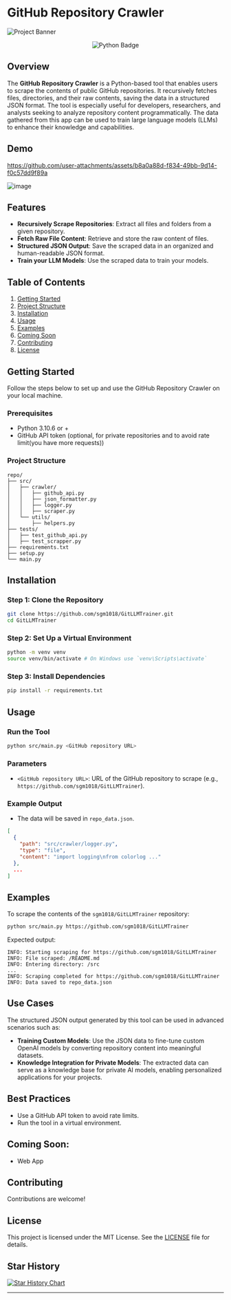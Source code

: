 # GitHub Repository Crawler

![Project Banner](https://github.com/user-attachments/assets/d619ab42-6544-4252-8d65-a9547dde9e61)

<p align="center">
  <img src="https://img.shields.io/badge/Python-3.10.6%2B-blue?logo=python&logoColor=white" alt="Python Badge">
</p>


## Overview
The **GitHub Repository Crawler** is a Python-based tool that enables users to scrape the contents of public GitHub repositories. It recursively fetches files, directories, and their raw contents, saving the data in a structured JSON format. The tool is especially useful for developers, researchers, and analysts seeking to analyze repository content programmatically.
The data gathered from this app can be used to train large language models (LLMs) to enhance their knowledge and capabilities.

## Demo
https://github.com/user-attachments/assets/b8a0a88d-f834-49bb-9d14-f0c57dd9f89a

![image](https://github.com/user-attachments/assets/52f882a5-e928-410a-a800-a008ee53f5c6)


## Features
- **Recursively Scrape Repositories**: Extract all files and folders from a given repository.
- **Fetch Raw File Content**: Retrieve and store the raw content of files.
- **Structured JSON Output**: Save the scraped data in an organized and human-readable JSON format.
- **Train your LLM Models**: Use the scraped data to train your models.

## Table of Contents
1. [Getting Started](#getting-started)
2. [Project Structure](#project-structure)
3. [Installation](#installation)
4. [Usage](#usage)
5. [Examples](#examples)
6. [Coming Soon](#coming-soon)
8. [Contributing](#contributing)
9. [License](#license)

## Getting Started
Follow the steps below to set up and use the GitHub Repository Crawler on your local machine.

### Prerequisites
- Python 3.10.6 or +
- GitHub API token (optional, for private repositories and to avoid rate limit(you have more requests))

### Project Structure
```
repo/
├── src/
│   ├── crawler/
│   │   ├── github_api.py
│   │   ├── json_formatter.py
│   │   ├── logger.py
│   │   ├── scraper.py
│   └── utils/
│       ├── helpers.py
├── tests/
│   ├── test_github_api.py
│   ├── test_scrapper.py
├── requirements.txt
├── setup.py
└── main.py
```

## Installation
### Step 1: Clone the Repository
```bash
git clone https://github.com/sgm1018/GitLLMTrainer.git
cd GitLLMTrainer
```

### Step 2: Set Up a Virtual Environment
```bash
python -m venv venv
source venv/bin/activate # On Windows use `venv\Scripts\activate`
```

### Step 3: Install Dependencies
```bash
pip install -r requirements.txt
```

## Usage
### Run the Tool
```bash
python src/main.py <GitHub repository URL>
```
### Parameters
- `<GitHub repository URL>`: URL of the GitHub repository to scrape (e.g., `https://github.com/sgm1018/GitLLMTrainer`).

### Example Output
- The data will be saved in `repo_data.json`.
```json
[
  {
    "path": "src/crawler/logger.py",
    "type": "file",
    "content": "import logging\nfrom colorlog ..."
  },
  ...
]
```

## Examples
To scrape the contents of the `sgm1018/GitLLMTrainer` repository:
```bash
python src/main.py https://github.com/sgm1018/GitLLMTrainer
```
Expected output:
```
INFO: Starting scraping for https://github.com/sgm1018/GitLLMTrainer
INFO: File scraped: /README.md
INFO: Entering directory: /src
...
INFO: Scraping completed for https://github.com/sgm1018/GitLLMTrainer
INFO: Data saved to repo_data.json
```

## Use Cases
The structured JSON output generated by this tool can be used in advanced scenarios such as:

- **Training Custom Models**: Use the JSON data to fine-tune custom OpenAI models by converting repository content into meaningful datasets.
- **Knowledge Integration for Private Models**: The extracted data can serve as a knowledge base for private AI models, enabling personalized applications for your projects.

## Best Practices
- Use a GitHub API token to avoid rate limits.
- Run the tool in a virtual environment.

## Coming Soon:
- Web App 

## Contributing
Contributions are welcome!

## License
This project is licensed under the MIT License. See the [LICENSE](LICENSE) file for details.

## Star History

[![Star History Chart](https://api.star-history.com/svg?repos=sgm1018/GitLLMTrainer&type=Date)](https://star-history.com/#sgm1018/GitLLMTrainer&Date)

---

